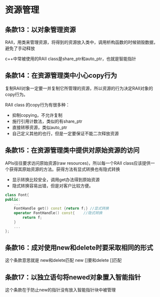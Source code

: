 # 资源管理

## 条款13：以对象管理资源

RAII，用类来管理资源，将得到的资源放入类中，调用析构函数的时候销毁数据，避免了手动释放

c++中常被使用的RAII class是share_ptr和auto_ptr，也就是智能指针

## 条款14：在资源管理类中小心copy行为

复制RAII对象一定要一并复制它所管理的资源，所以资源的行为决定RAII对象的copy行为。

RAII class 的copy行为有很多种：

* 抑制copying，不允许复制
* 施行引用计数法，类似的有share_ptr
* 直接转移资源，类似auto_ptr
* 自己定义其他的也行，但是一定要保证不能二次释放资源

## 条款15：在资源管理类中提供对原始资源的访问

APIs往往要求访问原始资源(raw resources)，所以每一个RAII class应该提供一个获得其原始资源的方法。获得方法有显式转换也有隐式转换

* 显示转换比较安全，调用get办法得到原始资源
* 隐式转换容易出错，但是对客户比较方便。

```c++
class Font{
public:
    ...
    FontHandle get() const {return f;} //显式转换
    operator FontHandle() const{    //隐式转换
        return f;
    }
    ...
};
```

## 条款16：成对使用new和delete时要采取相同的形式

这个条款意思就是 new和delete匹配 new []要和delete []匹配

## 条款17：以独立语句将newed对象置入智能指针

这个条款在于防止new的指针没有放入智能指针块中被管理
